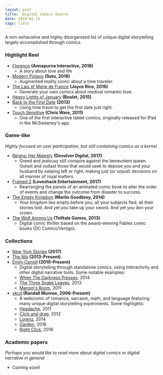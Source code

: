 ```yaml
---
layout: post
title:  Digital Comics Ouevre
date: 2019-02-15
tags: lists
---
```


A non-exhaustive and highly disorganized list of unique digital storytelling largely accomplished through comics.

### Highlight Reel
* [Florence](https://itunes.apple.com/us/app/florence/id1297430468?mt=8) **(Annapurna Interactive, 2018)**  
	* A story about love and life
* [Modern Polaxis](https://www.kickstarter.com/projects/138189330/modern-polaxis-augmented-reality-comic-book-and-ap) **(Sutu, 2016)**  
	* Augmented reality comic about a time traveler.
* [The Lais of Marie de France](https://teenyrobots.github.io/laisGeneration/) **(Joyce Rice, 2016)**  
	* Generate your own comics about medival romantic love.
* [Heavy Lights of January](http://english.bouletcorp.com/2015/01/16/heavy-light/) **(Boulet, 2015)**
* [Back to the First Date](http://www.backtothefirstdate.com/)  **(2013)**
	* Using time travel to get the first date just right.
* [Touch Sensitive](https://itunes.apple.com/us/app/touch-sensitive-by-chris-ware/id1144394426?mt=8) **(Chris Ware, 2011)**  
	* One of the first interactive tablet comics, originally released for iPad in the McSweeney's app.

### Game-like
_Highly focused on user participation, but still containing comics as a kernel_
* [Reigns: Her Majesty](https://store.steampowered.com/app/717640/Reigns_Her_Majesty/) **(Devolver Digital, 2017)**  
	* Greed and jealousy still conspire against the benevolent queen. Outwit and outlast those that would seek to depose you and your husband by swiping left or right, making just (or unjust) decisions on all manner of royal matters.
* [Framed 2](http://framed-game.com/) **(Loveshack Entertainment, 2017)**  
	* Rearranging the panels of an animated comic book to alter the order of events and change the outcome from disaster to success.
* [The Empty Kingdom](https://www.kongregate.com/games/stillmerlin/the-empty-kingdom) **(Merlin Goodbrey, 2014)**  
	* Your kingdom lies empty before you; all your subjects fled; all their stories told. And yet you take up your sword. And yet you don your crown.
* [The Wolf Among Us](https://store.steampowered.com/agecheck/app/250320/) **(Telltale Games, 2013)**  
	* Digital comic thriller based on the award-winning Fables comic books (DC Comics/Vertigo).

### Collections
* [New York Stories](https://www.nytimes.com/interactive/2017/06/02/magazine/new-york-stories-introduction.html) **(2017)**
* [The Nib](https://thenib.com/) **(2013-Present)**
* [Emily Carroll](http://www.emcarroll.com/) **(2010-Present)**  
	* Digital storytelling through standalone comics, using interactivity and other digital narrative tools. Some notable examples:
	* [When The Darkness Presses](http://emcarroll.com/comics/darkness/), 2014
	* [The Three Snake Leaves](http://emcarroll.com/comics/snakeleaves/), 2013
	* [Margot's Room](http://emcarroll.com/comics/margot/index.html), 2011
* [xkcd](https://xkcd.com/) **(Randall Munroe, 2006-Present)**  
	* A webcomic of romance, sarcasm, math, and language featuring many unique digital storytelling experiments.  Some highlights:
	* [Headache](https://xk3d.xkcd.com/), 2011
	* [Click and drag](https://xkcd.com/1110/), 2012
	* [Lorenz](https://www.xkcd.com/1350/), 2014
	* [Garden](http://www.explainxkcd.com/wiki/index.php/1663:_Garden), 2016
	* [Right Click](https://www.xkcd.com/1975/), 2018

### Academic papers
_Perhaps you would like to read more about digital comics or digital narrative in general_
* Coming soon!